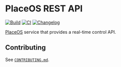 # PlaceOS REST API

[![Build](https://github.com/PlaceOS/rest-api/actions/workflows/build.yml/badge.svg)](https://github.com/PlaceOS/rest-api/actions/workflows/build.yml)
[![CI](https://github.com/PlaceOS/rest-api/actions/workflows/ci.yml/badge.svg)](https://github.com/PlaceOS/rest-api/actions/workflows/ci.yml)
[![Changelog](https://img.shields.io/badge/Changelog-available-github.svg)](/CHANGELOG.md)

[PlaceOS](https://place.technology/) service that provides a real-time control API.

## Contributing

See [`CONTRIBUTING.md`](./CONTRIBUTING.md).
